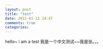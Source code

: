 ```yaml
---
layout: post
title: "test"
date: 2012-01-11 14:47
comments: true
categories: 
---
```


hello~ i am a test 我是一个中文测试~~我是张。。。
